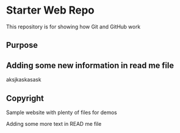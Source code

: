 # Starter Web Repo

This repository is for showing how Git and GitHub work

## Purpose
## Adding some new information in read me file
aksjkaskasask
## Copyright  
Sample website with plenty of files for demos


Adding some more text in READ me file
